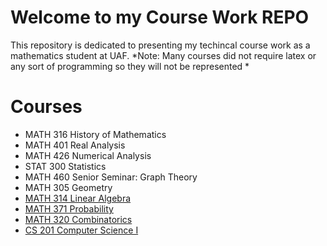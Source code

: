 # Welcome to my Course Work REPO

This repository is dedicated to presenting my techincal course work as a mathematics student at UAF.
*Note: Many courses did not require latex or any sort of programming so they will not be represented *

 


# Courses
 - MATH 316 History of Mathematics 
 - MATH 401 Real Analysis
 - MATH 426 Numerical Analysis
 - STAT 300 Statistics
 - MATH 460 Senior Seminar: Graph Theory
 - MATH 305 Geometry
 - [MATH 314 Linear Algebra](https://github.com/StefanoFochesatto/MATH-314)
 - [MATH 371 Probability](https://github.com/StefanoFochesatto/MATH-371)
 - [MATH 320 Combinatorics](https://github.com/StefanoFochesatto/MATH-320)
 - [CS 201 Computer Science I](https://github.com/StefanoFochesatto/CS-201)
